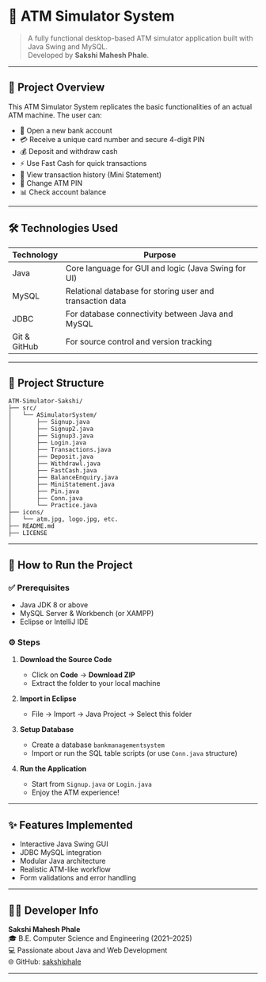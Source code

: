 
# 🏧 ATM Simulator System

> A fully functional desktop-based ATM simulator application built with Java Swing and MySQL.  
> Developed by **Sakshi Mahesh Phale**.

---

## 📌 Project Overview

This ATM Simulator System replicates the basic functionalities of an actual ATM machine. The user can:

- 📝 Open a new bank account
- 💳 Receive a unique card number and secure 4-digit PIN
- 💰 Deposit and withdraw cash
- ⚡ Use Fast Cash for quick transactions
- 📄 View transaction history (Mini Statement)
- 🔐 Change ATM PIN
- 📊 Check account balance

---

## 🛠️ Technologies Used

| Technology | Purpose |
|------------|---------|
| Java       | Core language for GUI and logic (Java Swing for UI) |
| MySQL      | Relational database for storing user and transaction data |
| JDBC       | For database connectivity between Java and MySQL |
| Git & GitHub | For source control and version tracking |

---

## 📂 Project Structure

```
ATM-Simulator-Sakshi/
├── src/
│   └── ASimulatorSystem/
│       ├── Signup.java
│       ├── Signup2.java
│       ├── Signup3.java
│       ├── Login.java
│       ├── Transactions.java
│       ├── Deposit.java
│       ├── Withdrawl.java
│       ├── FastCash.java
│       ├── BalanceEnquiry.java
│       ├── MiniStatement.java
│       ├── Pin.java
│       ├── Conn.java
│       └── Practice.java
├── icons/
│   └── atm.jpg, logo.jpg, etc.
├── README.md
├── LICENSE
```

---

## 🚀 How to Run the Project

### ✅ Prerequisites
- Java JDK 8 or above  
- MySQL Server & Workbench (or XAMPP)  
- Eclipse or IntelliJ IDE

### ⚙️ Steps

1. **Download the Source Code**
   - Click on **Code** → **Download ZIP**
   - Extract the folder to your local machine

2. **Import in Eclipse**
   - File → Import → Java Project → Select this folder

3. **Setup Database**
   - Create a database `bankmanagementsystem`
   - Import or run the SQL table scripts (or use `Conn.java` structure)

4. **Run the Application**
   - Start from `Signup.java` or `Login.java`
   - Enjoy the ATM experience!

---

## ✨ Features Implemented

- Interactive Java Swing GUI
- JDBC MySQL integration
- Modular Java architecture
- Realistic ATM-like workflow
- Form validations and error handling

---

## 🙋‍♀️ Developer Info

**Sakshi Mahesh Phale**  
🎓 B.E. Computer Science and Engineering (2021–2025)  
💻 Passionate about Java and Web Development  
🌐 GitHub: [sakshiphale](https://github.com/sakshiphale)  

---
